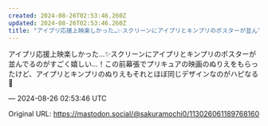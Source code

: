 ```yaml
---
created: 2024-08-26T02:53:46.260Z
updated: 2024-08-26T02:53:46.260Z
title: "アイプリ応援上映楽しかった…✨️スクリーンにアイプリとキンプリのポスターが並んで[...]"
---
```


<p>アイプリ応援上映楽しかった…✨️スクリーンにアイプリとキンプリのポスターが並んでるのがすごく嬉しい…！この前幕張でプリキュアの映画のぬりえをもらったけど、アイプリとキンプリのぬりえもそれとほぼ同じデザインなのがハピなる💖</p>

&mdash; 2024-08-26 02:53:46 UTC

Original URL: https://mastodon.social/@sakuramochi0/113026061189768160
